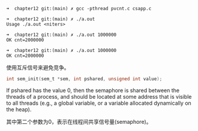 ```shell
➜  chapter12 git:(main) ✗ gcc -pthread pvcnt.c csapp.c 

➜  chapter12 git:(main) ✗ ./a.out 
Usage ./a.out <niters>

➜  chapter12 git:(main) ✗ ./a.out 1000000
OK cnt=2000000

➜  chapter12 git:(main) ✗ ./a.out 1000000
OK cnt=2000000
```

使用互斥信号来避免竞争。

```c
int sem_init(sem_t *sem, int pshared, unsigned int value);
```

 If pshared has the value 0, then the semaphore is shared between
the threads of a process, and should be located at some address
that is visible to all threads (e.g., a global variable, or a
variable allocated dynamically on the heap).

其中第二个参数为0，表示在线程间共享信号量(semaphore)。
